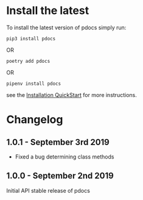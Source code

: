 Install the latest
===================

To install the latest version of pdocs simply run:

`pip3 install pdocs`

OR

`poetry add pdocs`

OR

`pipenv install pdocs`

see the [Installation QuickStart](https://timothycrosley.github.io/portray/docs/quick_start/1.-installation/) for more instructions.

Changelog
=========
## 1.0.1 - September 3rd 2019
- Fixed a bug determining class methods

## 1.0.0 - September 2nd 2019
Initial API stable release of pdocs

